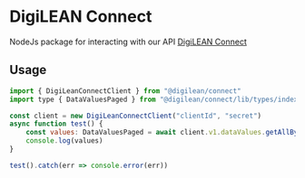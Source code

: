 # DigiLEAN Connect

NodeJs package for interacting with our API [DigiLEAN Connect](https://connect.digilean.tools/swagger/index.html)

## Usage
```js
import { DigiLeanConnectClient } from "@digilean/connect"
import type { DataValuesPaged } from "@digilean/connect/lib/types/index.js"

const client = new DigiLeanConnectClient("clientId", "secret")
async function test() {
    const values: DataValuesPaged = await client.v1.dataValues.getAllByDatasourceId(432)
    console.log(values)
}

test().catch(err => console.error(err))
```